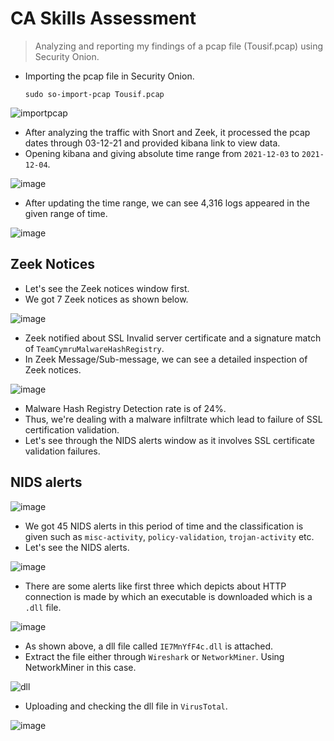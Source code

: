 # CA Skills Assessment

> Analyzing and reporting my findings of a pcap file (Tousif.pcap) using Security Onion.

* Importing the pcap file in Security Onion.

      sudo so-import-pcap Tousif.pcap

![importpcap](https://github.com/tousif13/CISCO_CyberOps/assets/33444140/000db938-5fb3-4ab8-bf8b-e7e2b2ff054a)

* After analyzing the traffic with Snort and Zeek, it processed the pcap dates through 03-12-21 and provided kibana link to view data.
* Opening kibana and giving absolute time range from `2021-12-03` to `2021-12-04`.

![image](https://github.com/tousif13/CISCO_CyberOps/assets/33444140/9d6c3f37-aeb1-4bcf-bb54-f407336cf5df)

* After updating the time range, we can see 4,316 logs appeared in the given range of time.

![image](https://github.com/tousif13/CISCO_CyberOps/assets/33444140/e05d55b6-2e34-482e-b26d-b4eb487dce40)

## Zeek Notices

* Let's see the Zeek notices window first.
* We got 7 Zeek notices as shown below.

![image](https://github.com/tousif13/CISCO_CyberOps/assets/33444140/607d5e73-3a3d-4993-b31f-a584f190f436)

* Zeek notified about SSL Invalid server certificate and a signature match of `TeamCymruMalwareHashRegistry`.
* In Zeek Message/Sub-message, we can see a detailed inspection of Zeek notices.

![image](https://github.com/tousif13/CISCO_CyberOps/assets/33444140/78701a66-7743-486d-b2f9-7b67055a359f)

* Malware Hash Registry Detection rate is of 24%.
* Thus, we're dealing with a malware infiltrate which lead to failure of SSL certification validation.
* Let's see through the NIDS alerts window as it involves SSL certificate validation failures.

## NIDS alerts

![image](https://github.com/tousif13/CISCO_CyberOps/assets/33444140/d1c466e2-7e37-46d1-a7f2-833565c579cb)

* We got 45 NIDS alerts in this period of time and the classification is given such as `misc-activity`, `policy-validation`, `trojan-activity` etc.
* Let's see the NIDS alerts.

![image](https://github.com/tousif13/CISCO_CyberOps/assets/33444140/c1f7615b-d9db-42f4-8644-fa7f8453271a)

* There are some alerts like first three which depicts about HTTP connection is made by which an executable is downloaded which is a `.dll` file.

![image](https://github.com/tousif13/CISCO_CyberOps/assets/33444140/c5249047-d471-4be5-bad3-d13592c549d2)

* As shown above, a dll file called `IE7MnYfF4c.dll` is attached.
* Extract the file either through `Wireshark` or `NetworkMiner`. Using NetworkMiner in this case.

![dll](https://github.com/tousif13/CISCO_CyberOps/assets/33444140/5acbab76-5bd5-4e73-8bbb-0e9e9548d9e1)

* Uploading and checking the dll file in `VirusTotal`.

![image](https://github.com/tousif13/CISCO_CyberOps/assets/33444140/1dd316dd-0cc6-407f-bfd7-0e4b67c7eab7)

